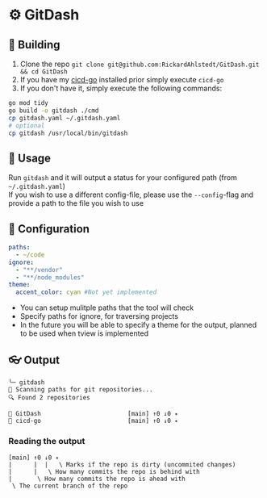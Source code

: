 # ⚙️ GitDash

## 🔨 Building 
1. Clone the repo
`git clone git@github.com:RickardAhlstedt/GitDash.git && cd GitDash`
2. If you have my [cicd-go](https://github.com/RickardAhlstedt/cicd-go) installed prior simply execute `cicd-go`
3. If you don't have it, simply execute the following commands:
```bash
go mod tidy
go build -o gitdash ./cmd
cp gitdash.yaml ~/.gitdash.yaml
# optional
cp gitdash /usr/local/bin/gitdash
```

## 🚀 Usage
Run `gitdash` and it will output a status for your configured path (from `~/.gitdash.yaml`)  
If you wish to use a different config-file, please use the `--config`-flag and provide a path to the file you wish to use

## 📝 Configuration
```yaml
paths:
  - ~/code
ignore:
  - "**/vendor"
  - "**/node_modules"
theme:
  accent_color: cyan #Not yet implemented
```
- You can setup mulitple paths that the tool will check
- Specify paths for ignore, for traversing projects
- In the future you will be able to specify a theme for the output, planned to be used when tview is implemented

## 👓 Output
```
╰─ gitdash
📂 Scanning paths for git repositories...
🔍 Found 2 repositories

📁 GitDash                        [main] ↑0 ↓0 ✴
📁 cicd-go                        [main] ↑0 ↓0 ✴
```
### Reading the output

```
[main] ↑0 ↓0 ✴
|      |  |   \ Marks if the repo is dirty (uncommited changes)
|      |   \ How many commits the repo is behind with   
|       \ How many commits the repo is ahead with
 \ The current branch of the repo
```
